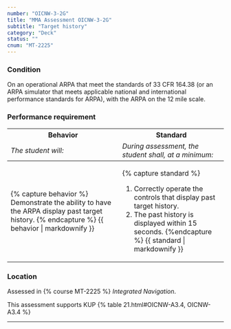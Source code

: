 ```yaml
---
number: "OICNW-3-2G"
title: "MMA Assessment OICNW-3-2G"
subtitle: "Target history"
category: "Deck"
status: ""
cnum: "MT-2225"
---
```

### Condition

On an operational ARPA that meet the standards of 33 CFR 164.38 (or an ARPA simulator that meets applicable national and international performance standards for ARPA), with the ARPA on the 12 mile scale.

### Performance requirement 

<table width='100%' class='Guidelines'>
 <thead>
 <tr>
     <th class='thirty'>Behavior</th>
     <th class='seventy'>Standard</th>
 </tr>
 <tr>
     <td><em>The student will:</em></td>
     <td><em>During assessment, the student shall, at a minimum:</em></td>
 </tr>
 </thead>
 <tbody>
 

<tr><td>

{% capture behavior %}
Demonstrate the ability to have the ARPA display past target history.
{% endcapture %}
{{ behavior | markdownify }}

</td><td>

{% capture standard %}
1. Correctly operate the controls that display past target history.
2. The past history is displayed within 15 seconds.
{%endcapture %}
{{ standard | markdownify }}

</td></tr>



 </tbody>
 </table>

### Location

Assessed in  {% course  MT-2225 %}  *Integrated Navigation*.

This assessment supports KUP {% table 21.html#OICNW-A3.4, OICNW-A3.4 %}

***

